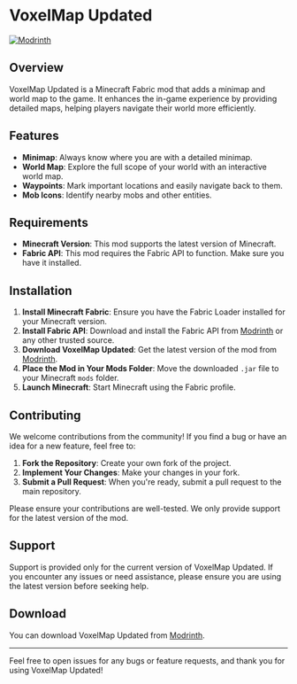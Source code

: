 # VoxelMap Updated

[![Modrinth](https://img.shields.io/badge/modrinth-voxelmap--updated-green)](https://modrinth.com/mod/voxelmap-updated)

## Overview

VoxelMap Updated is a Minecraft Fabric mod that adds a minimap and world map to the game. It enhances the in-game experience by providing detailed maps, helping players navigate their world more efficiently.

## Features

- **Minimap**: Always know where you are with a detailed minimap.
- **World Map**: Explore the full scope of your world with an interactive world map.
- **Waypoints**: Mark important locations and easily navigate back to them.
- **Mob Icons**: Identify nearby mobs and other entities.

## Requirements

- **Minecraft Version**: This mod supports the latest version of Minecraft.
- **Fabric API**: This mod requires the Fabric API to function. Make sure you have it installed.

## Installation

1. **Install Minecraft Fabric**: Ensure you have the Fabric Loader installed for your Minecraft version.
2. **Install Fabric API**: Download and install the Fabric API from [Modrinth](https://modrinth.com/mod/fabric-api) or any other trusted source.
3. **Download VoxelMap Updated**: Get the latest version of the mod from [Modrinth](https://modrinth.com/mod/voxelmap-updated).
4. **Place the Mod in Your Mods Folder**: Move the downloaded `.jar` file to your Minecraft `mods` folder.
5. **Launch Minecraft**: Start Minecraft using the Fabric profile.

## Contributing

We welcome contributions from the community! If you find a bug or have an idea for a new feature, feel free to:

1. **Fork the Repository**: Create your own fork of the project.
2. **Implement Your Changes**: Make your changes in your fork.
3. **Submit a Pull Request**: When you're ready, submit a pull request to the main repository.

Please ensure your contributions are well-tested. We only provide support for the latest version of the mod.

## Support

Support is provided only for the current version of VoxelMap Updated. If you encounter any issues or need assistance, please ensure you are using the latest version before seeking help.

## Download

You can download VoxelMap Updated from [Modrinth](https://modrinth.com/mod/voxelmap-updated).

---

Feel free to open issues for any bugs or feature requests, and thank you for using VoxelMap Updated!
